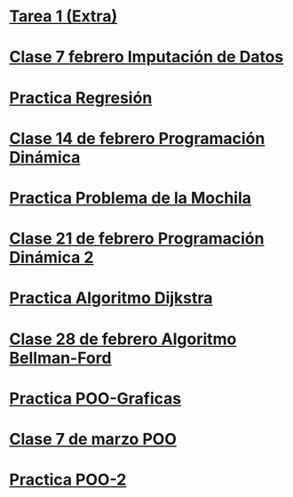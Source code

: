 # [Tarea 1 (Extra)](https://classroom.github.com/a/eV5TPTKI)

# [Clase 7 febrero Imputación de Datos](https://classroom.github.com/a/GBi1EQF8)

# [Practica Regresión](https://classroom.github.com/a/OExUrLNG)

# [Clase 14 de febrero Programación Dinámica](https://classroom.github.com/a/ikzD5jtv)

# [Practica Problema de la Mochila](https://classroom.github.com/a/LbZgNfEE)

# [Clase 21 de febrero Programación Dinámica 2](https://classroom.github.com/a/qXYTsVV6)

# [Practica Algoritmo Dijkstra](https://classroom.github.com/a/zmbJDKdv)

# [Clase 28 de febrero Algoritmo Bellman-Ford](https://classroom.github.com/a/MVvEY9hi)

# [Practica POO-Graficas](https://classroom.github.com/a/piwZ48y2)

# [Clase 7 de marzo POO](https://github.com/EduardoLinceGomez/Programacion-Avanzada-Alumnos/tree/main/POO-Graficas)

# [Practica POO-2](https://classroom.github.com/a/1l3HuqOZ)